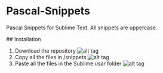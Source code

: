 # Pascal-Snippets
Pascal Snippets for Sublime Text. All snippets are uppercase.

## Installation
1. Download the repository
![alt tag](https://cloud.githubusercontent.com/assets/6568739/16662149/6277d080-4476-11e6-9cc3-0f1867eec828.png)
2. Copy all the files in /snippets
![alt tag](https://cloud.githubusercontent.com/assets/6568739/16662162/6c64d930-4476-11e6-8294-a44bf37ff563.gif)
3. Paste all the files in the Sublime *user* folder
![alt tag](https://cloud.githubusercontent.com/assets/6568739/16662161/6c62d342-4476-11e6-8b00-f08ff2b7dfe8.gif)
